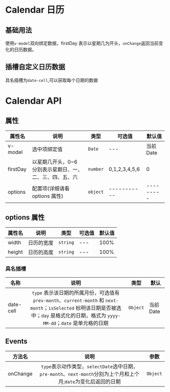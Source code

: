 # Calendar 日历

## 基础用法

使用`v-model`双向绑定数据，firstDay 表示以星期几为开头，`onChange`返回当前变化的日历数据。

<preview path="../demos/Calendar/CalendarBasic.vue" />

## 插槽自定义日历数据

具名插槽为`date-cell`,可以获取每个日期的数据

<preview path="../demos/Calendar/CalendarSlot.vue" />

# Calendar API

## 属性

| 属性名   | 说明                                                     | 类型     | 可选值        | 默认值    |
| -------- | -------------------------------------------------------- | -------- | ------------- | --------- |
| v-model  | 选中项绑定值                                             | `Date`   | ---           | 当前 Date |
| firstDay | 以星期几开头，0~6 分别表示星期日、一、二、三、四、五、六 | `number` | 0,1,2,3,4,5,6 | 0         |
| options  | 配置项(详细请看 options 属性)                            | `object` | -----------   | --------- |

## options 属性

| 属性名 | 说明       | 类型     | 可选值 | 默认值 |
| ------ | ---------- | -------- | ------ | ------ |
| width  | 日历的宽度 | `string` | ---    | 100%   |
| height | 日历的高度 | `string` | ---    | 100%   |

### 具名插槽

| 名称      |                                                                                           说明                                                                                           | 类型     | 默认      |
| --------- | :--------------------------------------------------------------------------------------------------------------------------------------------------------------------------------------: | -------- | --------- |
| date-cell | `type` 表示该日期的所属月份，可选值有 `prev-month`、`current-month` 和 `next-month`；`isSelected` 标明该日期是否被选中；`day` 是格式化的日期，格式为 `yyyy-MM-dd`；`date` 是单元格的日期 | `Object` | 当前 Date |

## Events

| 方法名   |                                                       说明                                                       | 参数     |
| -------- | :--------------------------------------------------------------------------------------------------------------: | -------- |
| onChange | `type`表示动作类型，`selectDate`选中日期，`pre-month`、`next-month`分别为上个月和上个月;`date`为变化后返回的日期 | `Object` |
